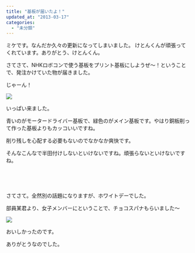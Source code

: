 ```yaml
---
title: "基板が届いたよ！"
updated_at: "2013-03-17"
categories: 
  - "未分類"
---
```


ミケです。なんだか久々の更新になってしまいました。 けとんくんが頑張ってくれています。ありがとう、けとんくん。

さてさて、NHKロボコンで使う基板をプリント基板にしようぜ〜！ということで、発注かけていた物が届きました。

じゃーん！

[![](images/5-300x225.jpg)](http://technouskit.net/blog/wp-content/uploads/2013/03/5.jpg)

いっぱい来ました。

青いのがモータードライバー基板で、緑色のがメイン基板です。やはり銅板削って作った基板よりもカッコいいですね。

削り残しを心配する必要もないのでなかなか爽快です。

そんなこんなで半田付けしないといけないですね。頑張らないといけないですね。

 

 

さてさて。全然別の話題になりますが、ホワイトデーでした。

部員某君より、女子メンバーにということで、チョコスパナもらいました〜

[![](images/6-300x225.jpg)](http://technouskit.net/blog/wp-content/uploads/2013/03/6.jpg)

おいしかったのです。

ありがとうなのでした。

